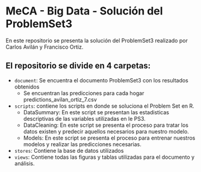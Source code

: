 # MeCA - Big Data - Solución del ProblemSet3

En este repositorio se presenta la solución del ProblemSet3 realizado por Carlos Avilán y Francisco Ortiz.


## El repositorio se divide en 4 carpetas:

- `document`: Se encuentra el documento ProblemSet3 con los resultados obtenidos
	- Se encuentran las predicciones para cada hogar predictions_avilan_ortiz_7.csv
- `scripts`: contiene los scripts en donde se soluciona el Problem Set en R.
	- DataSummary: En este script se presentan las estadisticas descriptivas de las variables utilizadas en le PS3.
	- DataCleaning: En este script se presenta el proceso para tratar los datos existen y predecir aquellos necesarios para nuestro modelo.
	- Models: En este script se presenta el proceso para entrenar nuestros modelos y realizar las predicciones necesarias.
- `stores`: Contiene la base de datos utilizados
- `views`: Contiene todas las figuras y tablas utilizadas para el documento y análisis.
